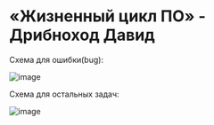 # «Жизненный цикл ПО» - Дрибноход Давид

Схема для ошибки(bug): 

![image](https://github.com/DrDavidN/09-ci-01-hw/assets/128225763/453b28f4-6fbc-4e73-b676-077011f19934)


Схема для остальных задач:

![image](https://github.com/DrDavidN/09-ci-01-hw/assets/128225763/063b5e99-6db9-46d5-9829-76ca7dc16f4f)
